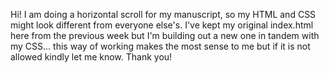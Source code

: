 Hi! I am doing a horizontal scroll for my manuscript, so my HTML and CSS might look different from everyone else's. I've kept my original index.html here from the previous week but I'm building out a new one in tandem with my CSS... this way of working makes the most sense to me but if it is not allowed kindly let me know. Thank you!
